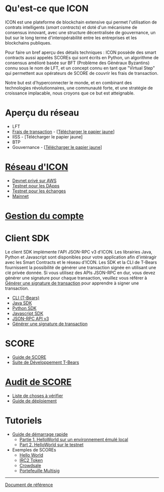 # Qu'est-ce que ICON

ICON est une plateforme de blockchain extensive qui permet l'utilisation de contrats intelligents (*smart contracts*) et doté d'un mécanisme de consensus innovant, avec une structure décentralisée de gouvernance, un but sur le long terme d'interopérabilité entre les entreprises et les blockchains publiques.

Pour faire un bref aperçu des détails techniques : ICON possède des smart contracts aussi appelés SCOREs qui sont écrits en Python, un algorithme de consensus amélioré basée sur BFT (Problème des Généraux Byzantins) connu sous le nom de LFT, et un concept connu en tant que "Virtual Step" qui permettent aux opérateurs de SCORE de couvrir les frais de transaction.

Notre but est d'hyperconnecter le monde, et en combinant des technologies révolutionnaires, une communauté forte, et une stratégie de croissance implacable, nous croyons que ce but est atteignable.

# Aperçu du réseau
  - LFT
  - [Frais de transaction](/docs/step-fr.md) - \[[Télécharger le papier jaune](https://icon.foundation/resources/file/ICON_Yellowpaper_Transactionfee_EN_V1.0.pdf)\]
  - IISS - \[Télécharger le papier jaune\]
  - BTP
  - Gouvernance - \[[Télécharger le papier jaune](https://icon.foundation/resources/file/ICON_Yellowpaper_ICONstitution_and_Governance_EN_V1.0.pdf)\]

# [Réseau d'ICON](/docs/icon_network-fr.md)
  - [Devnet privé sur AWS](/docs/icon_network-fr.md#private-devnet-on-aws)
  - [Testnet pour les DApps](/docs/icon_network-fr.md#testnet-for-dapps)
  - [Testnet pour les échanges](/docs/icon_network-fr.md#testnet-for-exchanges)
  - [Mainnet](/docs/icon_network-fr.md#mainnet)

# [Gestion du compte](/docs/wallet-fr.md)

# Client SDK
Le client SDK implémente l'API JSON-RPC v3 d'ICON. Les librairies Java, Python et Javascript sont disponibles pour votre application afin d'intéragir avec les Smart Contracts et le réseau d'ICON. Les SDK et la CLI de T-Bears fournissent la possibilité de générer une transaction signée en utilisant une clé privée donnée. Si vous utilisez des APIs JSON-RPC en dur, vous devez générer une signature pour chaque transaction, veuillez vous référer à [Générer une signature de transaction](/docs/transaction_signature-fr.md) pour apprendre à signer une transaction.
  - [CLI (T-Bears)](/docs/tbears_cli-fr.md)
  - [Java SDK](https://github.com/icon-project/icon-sdk-java/blob/master/quickstart/README.md)
  - [Python SDK](https://github.com/icon-project/icon-sdk-python/blob/master/README.md)
  - [Javascript SDK](https://github.com/icon-project/icon-sdk-js/blob/master/README.md)
  - [JSON-RPC API v3](https://github.com/icon-project/icon-rpc-server/blob/master/docs/icon-json-rpc-v3.md)
  - [Générer une signature de transaction](/docs/transaction_signature-fr.md)

# SCORE
  - [Guide de SCORE](https://icon-project.github.io/score-guide)
  - [Suite de Développement T-Bears](https://github.com/icon-project/t-bears/blob/master/README.md)

# [Audit de SCORE](/docs/score_audit-fr.md)
  - [Liste de choses à vérifier](/docs/audit_checklist-fr.md)
  - [Guide de déploiement](/docs/score_deploy_guide-fr.md)

# Tutoriels
  - [Guide de démarrage rapide](/docs/quickstart-fr.md)
    - [Partie 1. HelloWorld sur un environnement émulé local](/docs/quickstart_p1-fr.md)
    - [Part 2. HelloWorld sur le testnet](/docs/quickstart_p2-fr.md)
  - Exemples de SCOREs
    - [Hello World](https://github.com/icon-project/samples/blob/master/hello_world/README.md)
    - [IRC2 Token](https://github.com/icon-project/samples/blob/master/irc2_token)
    - [Crowdsale](https://github.com/icon-project/samples/blob/master/crowdsale)
    - [Portefeuille Multisig](https://github.com/icon-project/multisig-wallet)

---
[Document de référence](https://github.com/icon-project/icon-project.github.io/tree/25c1ad06172e2a58d06da35efbfab85c030d28d2)
